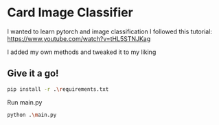 # Card Image Classifier
I wanted to learn pytorch and image classification
I followed this tutorial: https://www.youtube.com/watch?v=tHL5STNJKag

I added my own methods and tweaked it to my liking

## Give it a go!
```bash
pip install -r .\requirements.txt
```
Run main.py
```bash
python .\main.py
```
